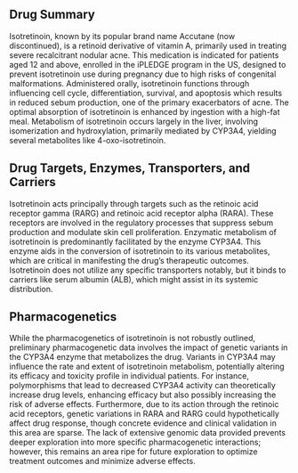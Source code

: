 ## Drug Summary
Isotretinoin, known by its popular brand name Accutane (now discontinued), is a retinoid derivative of vitamin A, primarily used in treating severe recalcitrant nodular acne. This medication is indicated for patients aged 12 and above, enrolled in the iPLEDGE program in the US, designed to prevent isotretinoin use during pregnancy due to high risks of congenital malformations. Administered orally, isotretinoin functions through influencing cell cycle, differentiation, survival, and apoptosis which results in reduced sebum production, one of the primary exacerbators of acne. The optimal absorption of isotretinoin is enhanced by ingestion with a high-fat meal. Metabolism of isotretinoin occurs largely in the liver, involving isomerization and hydroxylation, primarily mediated by CYP3A4, yielding several metabolites like 4-oxo-isotretinoin.

## Drug Targets, Enzymes, Transporters, and Carriers
Isotretinoin acts principally through targets such as the retinoic acid receptor gamma (RARG) and retinoic acid receptor alpha (RARA). These receptors are involved in the regulatory processes that suppress sebum production and modulate skin cell proliferation. Enzymatic metabolism of isotretinoin is predominantly facilitated by the enzyme CYP3A4. This enzyme aids in the conversion of isotretinoin to its various metabolites, which are critical in manifesting the drug’s therapeutic outcomes. Isotretinoin does not utilize any specific transporters notably, but it binds to carriers like serum albumin (ALB), which might assist in its systemic distribution.

## Pharmacogenetics
While the pharmacogenetics of isotretinoin is not robustly outlined, preliminary pharmacogenetic data involves the impact of genetic variants in the CYP3A4 enzyme that metabolizes the drug. Variants in CYP3A4 may influence the rate and extent of isotretinoin metabolism, potentially altering its efficacy and toxicity profile in individual patients. For instance, polymorphisms that lead to decreased CYP3A4 activity can theoretically increase drug levels, enhancing efficacy but also possibly increasing the risk of adverse effects. Furthermore, due to its action through the retinoic acid receptors, genetic variations in RARA and RARG could hypothetically affect drug response, though concrete evidence and clinical validation in this area are sparse. The lack of extensive genomic data provided prevents deeper exploration into more specific pharmacogenetic interactions; however, this remains an area ripe for future exploration to optimize treatment outcomes and minimize adverse effects.